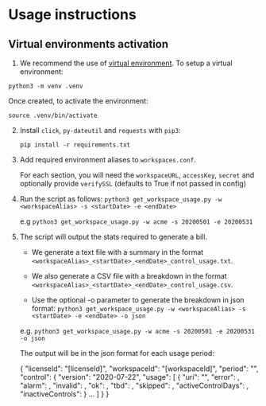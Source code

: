 # Usage instructions
## Virtual environments activation
1. We recommend the use of [virtual environment](https://docs.python.org/3/library/venv.html).
To setup a virtual environment:

```shell
python3 -m venv .venv
```

Once created, to activate the environment:

```shell
source .venv/bin/activate
```
2. Install `click`, `py-dateutil` and `requests` with `pip3`:

   `pip install -r requirements.txt`  
   
3. Add required environment aliases to `workspaces.conf`.

   For each section, you will need the `workspaceURL`, `accessKey`, `secret` and optionally provide `verifySSL` (defaults to True if not passed in config)
   
4. Run the script as follows: `python3 get_workspace_usage.py -w <workspaceAlias> -s <startDate> -e <endDate>`

   e.g `python3 get_workspace_usage.py -w acme -s 20200501 -e 20200531`
   
5. The script will output the stats required to generate a bill.

   - We generate a text file with a summary in the format `<workspaceAlias>_<startDate>_<endDate>_control_usage.txt`.
   - We also generate a CSV file with a breakdown in the format `<workspaceAlias>_<startDate>_<endDate>_control_usage.csv`.

   - Use the optional -o parameter to generate the breakdown in json format: `python3 get_workspace_usage.py -w <workspaceAlias> -s <startDate> -e <endDate> -o json`

   e.g. `python3 get_workspace_usage.py -w acme -s 20200501 -e 20200531 -o json`

   The output will be in the json format for each usage period:

   {
      "licenseId": "[licenseId]",
      "workspaceId": "[workspaceId]",
      "period": "<period for which the usage is generated>",
      "control": {
         "version": "2020-07-22",
         "usage": [
            {
            "uri": "<control-type-uri>",
            "error": <error-count>,
            "alarm": <alarm-count>,
            "invalid": <invalid-count>,
            "ok": <ok-count>,
            "tbd": <tbd-count>,
            "skipped": <skipped-count>,
            "activeControlDays": <active-count>,
            "inactiveControls": <inactive-count>
            }
            ...
         ]
      }
   }
